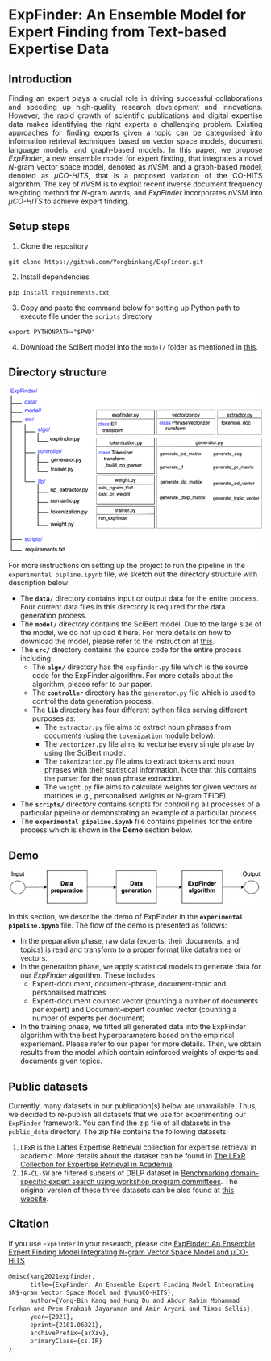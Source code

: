 # ExpFinder: An Ensemble Model for Expert Finding from Text-based Expertise Data

## Introduction
<p align="justify">
Finding an expert plays a crucial role in driving successful collaborations and speeding up high-quality research development and innovations. However, the rapid growth of scientific publications and digital expertise data makes identifying the right experts a challenging problem. Existing approaches for finding experts given a topic can be categorised into information retrieval techniques based on vector space models, document language models, and graph-based models. In this paper, we propose <i>ExpFinder</i>, a new ensemble model for expert finding, that integrates a novel <i>N</i>-gram vector space model, denoted as <i>n</i>VSM, and a graph-based model, denoted as <i>μCO-HITS</i>, that is a proposed variation of the CO-HITS algorithm. The key of <i>n</i>VSM is to exploit recent inverse document frequency weighting method for <i>N</i>-gram words, and <i>ExpFinder</i> incorporates <i>n</i>VSM into <i>μCO-HITS</i> to achieve expert finding. 
</p>

## Setup steps
1. Clone the repository
```
git clone https://github.com/Yongbinkang/ExpFinder.git
```
2. Install dependencies
```
pip install requirements.txt
```
3. Copy and paste the command below for setting up Python path to execute file under the `scripts` directory
```
export PYTHONPATH="$PWD"
```
4. Download the SciBert model into the `model/` folder as mentioned in [this](https://github.com/Yongbinkang/ExpFinder/tree/main/model).

## Directory structure

![Directory structure](https://github.com/Yongbinkang/ExpFinder/blob/main/images/structure_interface.png)

For more instructions on setting up the project to run the pipeline in the `experimental pipline.ipynb` file, we sketch out the directory structure with description below:

* The __`data/`__ directory contains input or output data for the entire process. Four current data files in this directory is required for the data generation process.
* The __`model/`__ directory contains the SciBert model. Due to the large size of the model, we do not upload it here. For more details on how to download the model, please refer to the instruction at [this](https://github.com/Yongbinkang/ExpFinder/blob/main/model/README.md).
* The __`src/`__ directory contains the source code for the entire process including:
  * The __`algo/`__ directory has the `expfinder.py` file which is the source code for the ExpFinder algorithm. For more details about the algorithm, please refer to our paper.
  * The __`controller`__ directory has the `generator.py` file which is used to control the data generation process.
  * The __`lib`__ directory has four different python files serving different purposes as:
    * The `extractor.py` file aims to extract noun phrases from documents (using the `tokenization` module below).
    * The `vectorizer.py` file aims to vectorise every single phrase by using the SciBert model.
    * The `tokenization.py` file aims to extract tokens and noun phrases with their statistical information. Note that this contains the parser for the noun phrase extraction.
    * The `weight.py` file aims to calculate weights for given vectors or matrices (e.g., personalised weights or N-gram TFIDF).
* The __`scripts/`__ directory contains scripts for controlling all processes of a particular pipeline or demonstrating an example of a particular process.
* The __`experimental pipeline.ipynb`__ file contains pipelines for the entire process which is shown in the __Demo__ section below.

## Demo

![Execution flow](https://github.com/Yongbinkang/ExpFinder/blob/main/images/flow.png)

In this section, we describe the demo of ExpFinder in the __`experimental pipeline.ipynb`__ file. The flow of the demo is presented as follows:

* In the preparation phase, raw data (experts, their documents, and topics) is read and transform to a proper format like dataframes or vectors.
* In the generation phase, we apply statistical models to generate data for our *ExpFinder* algorithm. These includes:
  * Expert-document, document-phrase, document-topic and personalised matrices
  * Expert-document counted vector (counting a number of documents per expert) and Document-expert counted vector (counting a number of experts per document)
* In the training phase, we fitted all generated data into the ExpFinder algorithm with the best hyperparameters based on the empirical experiement. Please refer to our paper for more details. Then, we obtain results from the model which contain reinforced weights of experts and documents given topics.

## Public datasets

Currently, many datasets in our publication(s) below are unavailable. Thus, we decided to re-publish all datasets that we use for experimenting our `ExpFinder` framework. You can find the zip file of all datasets in the `public_data` directory. The zip file contains the following datasets:

1. `LExR` is the Lattes Expertise Retrieval collection for expertise retrieval in academic. More details about the dataset can be found in [The LExR Collection for Expertise Retrieval in Academia](https://dl.acm.org/doi/10.1145/2911451.2914678).
2. `IR-CL-SW` are filtered subsets of DBLP dataset in [Benchmarking domain-specific expert search using workshop program committees](https://dl.acm.org/doi/abs/10.1145/2508497.2508501). The original version of these three datasets can be also found at [this website](http://toinebogers.com/?page_id=240).

## Citation

If you use `ExpFinder` in your research, please cite [ExpFinder: An Ensemble Expert Finding Model Integrating N-gram Vector Space Model and μCO-HITS](https://arxiv.org/abs/2101.06821)

```
@misc{kang2021expfinder,
      title={ExpFinder: An Ensemble Expert Finding Model Integrating $N$-gram Vector Space Model and $\mu$CO-HITS}, 
      author={Yong-Bin Kang and Hung Du and Abdur Rahim Mohammad Forkan and Prem Prakash Jayaraman and Amir Aryani and Timos Sellis},
      year={2021},
      eprint={2101.06821},
      archivePrefix={arXiv},
      primaryClass={cs.IR}
}
```

<!--
and [An open-source framework for ExpFinder integrating N-gram vector space model and μCO-HITS](https://doi.org/10.1016/j.simpa.2021.100069)

```
@article{du2021open,
  title={An open-source framework for ExpFinder integrating N-gram vector space model and $\mu$CO-HITS},
  author={Du, Hung and Kang, Yong-Bin},
  journal={Software Impacts},
  pages={100069},
  year={2021},
  publisher={Elsevier}
}
```
-->
